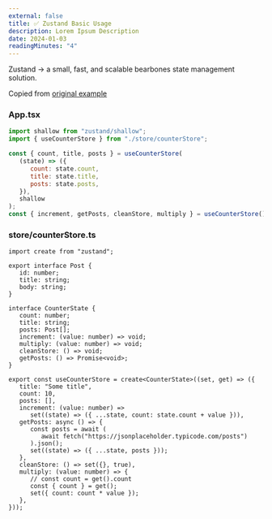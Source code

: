 ```yaml
---
external: false
title: ✅ Zustand Basic Usage
description: Lorem Ipsum Description
date: 2024-01-03
readingMinutes: "4"
---
```


Zustand -> a small, fast, and scalable bearbones state management solution.

Copied from [original example](https://docs.pmnd.rs/zustand/getting-started/introduction)

### App.tsx

```jsx
import shallow from "zustand/shallow";
import { useCounterStore } from "./store/counterStore";

const { count, title, posts } = useCounterStore(
   (state) => ({
      count: state.count,
      title: state.title,
      posts: state.posts,
   }),
   shallow
);
const { increment, getPosts, cleanStore, multiply } = useCounterStore();
```

### store/counterStore.ts

```tsx
import create from "zustand";

export interface Post {
   id: number;
   title: string;
   body: string;
}

interface CounterState {
   count: number;
   title: string;
   posts: Post[];
   increment: (value: number) => void;
   multiply: (value: number) => void;
   cleanStore: () => void;
   getPosts: () => Promise<void>;
}

export const useCounterStore = create<CounterState>((set, get) => ({
   title: "Some title",
   count: 10,
   posts: [],
   increment: (value: number) =>
      set((state) => ({ ...state, count: state.count + value })),
   getPosts: async () => {
      const posts = await (
         await fetch("https://jsonplaceholder.typicode.com/posts")
      ).json();
      set((state) => ({ ...state, posts }));
   },
   cleanStore: () => set({}, true),
   multiply: (value: number) => {
      // const count = get().count
      const { count } = get();
      set({ count: count * value });
   },
}));
```
